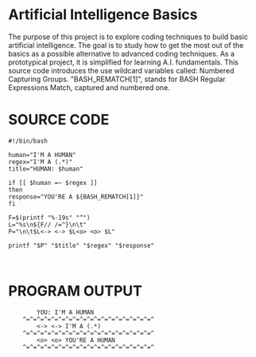 # Artificial Intelligence Basics
The purpose of this project is to explore coding techniques to build basic artificial intelligence.  The goal is to study how to get the most out of the basics as a possible alternative to advanced coding techniques.  As a prototypical project, it is simplified for learning A.I. fundamentals.  This source code introduces the use wildcard variables called: Numbered Capturing Groups. "BASH_REMATCH[1]", stands for BASH Regular Expressions Match, captured and numbered one.


# SOURCE CODE

```
#!/bin/bash

human="I'M A HUMAN"
regex="I'M A (.*)"
title="HUMAN: $human"

if [[ $human =~ $regex ]]
then
response="YOU'RE A ${BASH_REMATCH[1]}"
fi

F=$(printf "%-19s" "^")
L="%s\n${F// /=^}\n\t"
P="\n\t$L<-> <-> $L<o> <o> $L"

printf "$P" "$title" "$regex" "$response"

  
```  
# PROGRAM OUTPUT

```
		YOU: I'M A HUMAN
	^=^=^=^=^=^=^=^=^=^=^=^=^=^=^=^=^=^=^
		<-> <-> I'M A (.*)
	^=^=^=^=^=^=^=^=^=^=^=^=^=^=^=^=^=^=^
		<o> <o> YOU'RE A HUMAN
	^=^=^=^=^=^=^=^=^=^=^=^=^=^=^=^=^=^=^
	


```
